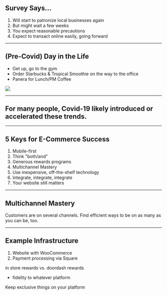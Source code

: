 ## Survey Says...
1. Will start to patronize local businesses again
2. But might wait a few weeks
3. You expect reasonable precautions
4. Expect to transact online easily, going forward

---

## (Pre-Covid) Day in the Life

<div class="column-50">
  <ul>
    <li class="fragment line-height_small text_small">Get up, go to the gym</li>
    <li class="fragment line-height_small text_small">Order Starbucks & Tropical Smoothie on the way to the office</li>
    <li class="fragment line-height_small text_small">Panera for Lunch/PM Coffee</li>
  </ul>
</div>

<div class="column-50">
  <img class="width_80 shadowed align_right" src="../../files/images/food_apps.png"/>
</div>

---

## For many people, Covid-19 likely introduced or accelerated these trends.

---

## 5 Keys for E-Commerce Success
1. Mobile-first
2. Think "both/and"
3. Generous rewards programs
4. Multichannel Mastery
5. Use inexpensive, off-the-shelf technology
6. Integrate, integrate, integrate
7. Your website still matters

---

## Multichannel Mastery
Customers are on several channels. Find efficient ways to be on as many as you can be, too.

---

## Example Infrastructure

1. Website with WooCommerce
2. Payment processing via Square

in store rewards vs. doordash rewards
- fidelity to whatever platform

Keep exclusive things on your platform





